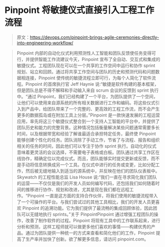 # Pinpoint 将敏捷仪式直接引入工程工作流程

> 原文：<https://devops.com/pinpoint-brings-agile-ceremonies-directly-into-engineering-workflow/>

> Pinpoint 内部的自动化仪式利用预测性人工智能和团队反馈使任务变得可行，并提供智能工作流建议今天，Pinpoint 宣布了全自动、交互式和集成的敏捷仪式。工程团队现在可以在一个共享的工作空间中运行和协作 sprint 规划、站立和回顾。通过将共享工作空间与团队的历史和预测代码和问题数据相连接，Pinpoint 使传统的敏捷流程立即可行，为每个人简化了软件流程。Pinpoint 的首席执行官 Jeff Haynie 说:“敏捷是软件构建的基本框架，但是团队总是不得不解释和手动输入来自 scrum 会议的反馈到 sprint 执行中。“通过 Pinpoint，我们已经构建了一个平台，为团队提供了一个空间，让他们可以使用来自源系统的所有相关数据进行工作和编码。将这些仪式引入到产品中，给团队带来了一个完整的、更高效的工程工作流，而不会产生更多的数据孤岛或在附加工具上分层。”Pinpoint 是一款快速发展的工程运营应用，率先将这三个敏捷仪式整合到一个支持人工智能的平台中，并提供了团队历史和能力的完整背景。这种情况包括衡量解决某些问题通常需要多长时间，以及根据带宽和经验了解谁最适合承担特定任务，最终使 Pinpoint 能够创建个性化的任务。团队消除了手动工作，节省了与流程、报告和组织相关的任务的时间，因此他们可以专注于协作 sprint 执行。自动化的仪式意味着更灵活的会议选择，不需要电子表格或白板。团队通过共享工作区在线协作，精确定位以完成仪式。而且，团队能够实时提交更新或反馈，而不是手动将信息转换成另一个工具。在仪式中进行的任务或变更，比如分配工作，然后被无缝地输入到适当的源系统中，并反映在他们的团队仪表板中。Skywatch 的工程性能总监 Lisa House 说:“我们一直在寻求简化我们团队的运营——不仅仅是我们的开发人员如何编写代码，还包括我们如何随着时间的推移进行协作、规划和改进，尤其是现在我们都在远程工作。“Pinpoint 一直是这方面的支持合作伙伴，将我们使用的敏捷流程带入了一个可操作的平台。与我们尝试过的其他工具相比，我们的开发人员更喜欢 Pinpoint 的追溯功能。它为我们提供了最流畅的集成回顾体验，因此团队可以无缝地执行 sprints。”关于 PinpointPinpoint 通过增强工程团队的操作，改善了制作软件的过程。Pinpoint 将现有工具中的工作联系起来，进行分析和预测，这样工程师就可以做更多他们喜欢的事情——构建优秀的产品。通过为团队提供一种统一的方式来查看和简化他们的工作，Pinpoint 提高了生产率并加快了创新。欲了解更多信息，请访问 pinpoint.com。